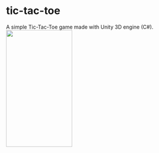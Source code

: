 # tic-tac-toe
A simple Tic-Tac-Toe game made with Unity 3D engine (C#).
<img src="https://raw.githubusercontent.com/kvanonavk/tic-tac-toe/master/Screenshots/victory.jpg" width="180" height="320">
